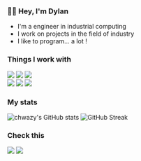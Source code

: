 ### 🤙🏼 Hey, I'm Dylan

- I'm a engineer in industrial computing
- I work on projects in the field of industry
- I like to program... a lot !


### Things I work with
![](https://img.shields.io/badge/C%23-239120?style=for-the-badge&logo=c-sharp&logoColor=white)
![](https://img.shields.io/badge/.NET-5C2D91?style=for-the-badge&logo=.net&logoColor=white)
![](https://img.shields.io/badge/Unity-100000?style=for-the-badge&logo=unity&logoColor=white)</br>
![](https://img.shields.io/badge/Python-14354C?style=for-the-badge&logo=python&logoColor=white)
![](https://img.shields.io/badge/C-00599C?style=for-the-badge&logo=c&logoColor=white)
![](https://img.shields.io/badge/C%2B%2B-00599C?style=for-the-badge&logo=c%2B%2B&logoColor=white)

### My stats
![chwazy's GitHub stats](https://github-readme-stats.vercel.app/api?username=chwazy&theme=dark&show_icons=true&hide_border=true&hide_title=true)
![GitHub Streak](http://github-readme-streak-stats.herokuapp.com?user=chwazy&theme=dark&hide_border=true)

### Check this
[![](https://img.shields.io/badge/LinkedIn-0077B5?style=for-the-badge&logo=linkedin&logoColor=white)](https://www.linkedin.com/in/dylan-morocutti-b143b2201/)
[![](https://img.shields.io/badge/Website-0A0A0A?style=for-the-badge&logo=CheckiO&logoColor=white)](morocutti.ch)

